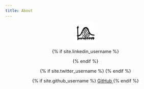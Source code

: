 ```yaml
---
title: About
---
```


<link rel="stylesheet" href="//maxcdn.bootstrapcdn.com/font-awesome/4.3.0/css/font-awesome.min.css">

<center>
<a href="http://www.subsubroutine.com">
  <img src="/assets/favicon.png">
</a>
<p>
{% if site.linkedin_username %}
<div>
    <a href="https://au.linkedin.com/in/{{ site.linkedin_username }}">
      <i class="fa fa-linkedin fa-3x"></i>  <!--LinkedIn -->
    </a>
</div>
{% endif %}
<p>
<div>
{% if site.twitter_username %}
    <a href="https://twitter.com/{{ site.twitter_username }}">
      <i class="fa fa-twitter fa-3x"></i>  <!--Twitter -->
    </a>
{% endif %}
</div>
<p>
{% if site.github_username %}
    <a href="https://github.com/{{ site.github_username }}">
      <i class="fa fa-github"></i> GitHub
    </a>
{% endif %}
<p>
</div>
</center>

